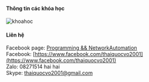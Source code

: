 #### Thông tin các khóa học
![khoahoc](https://scontent.fsgn2-1.fna.fbcdn.net/v/t1.0-9/153605618_113159460818248_7297268874083151530_o.jpg?_nc_cat=105&ccb=1-3&_nc_sid=730e14&_nc_ohc=U7RpFOQvnB0AX9vx8P-&_nc_ht=scontent.fsgn2-1.fna&oh=1b5189713eff0b7494e5a4a9a631f8da&oe=60840553)                
          

#### Liên hệ
Facebook page: [Programming && NetworkAutomation](https://www.facebook.com/programmingna2001/)             
Facebook: [https://www.facebook.com/thaiquocvo2001](https://www.facebook.com/thaiquocvo2001)          
Zalo: 08271514 hai hai              
Skype: thaiquocvo2001@gmail.com   
